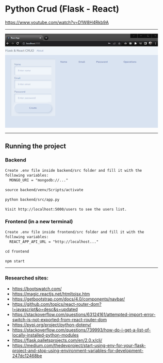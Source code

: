 # Python Crud (Flask - React)

https://www.youtube.com/watch?v=D1W8H4Rkb9A

---

<p style="text-align:center;">
    <img src="./Screenshot.gif" alt="Python Crud (Flasl - React)" >
</p>

---

## Running the project

### Backend

    Create .env file inside backend/src folder and fill it with the following variables:
      MONGO_URI = "mongodb://..."

    source backend/venv/Scripts/activate

    python backend/src/app.py

    Visit http://localhost:5000/users to see the users list.

### Frontend (in a new terminal)

    Create .env file inside frontend/src folder and fill it with the following variables:
      REACT_APP_API_URL = "http://localhost..."

    cd frontend

    npm start

---

### Researched sites:

- https://bootswatch.com/
- https://magic.reactjs.net/htmltojsx.htm
- https://getbootstrap.com/docs/4.0/components/navbar/
- https://github.com/topics/react-router-dom?l=javascript&o=desc&s=updated
- https://stackoverflow.com/questions/63124161/attempted-import-error-switch-is-not-exported-from-react-router-dom
- https://pypi.org/project/python-dotenv/
- https://stackoverflow.com/questions/739993/how-do-i-get-a-list-of-locally-installed-python-modules
- https://flask.palletsprojects.com/en/2.0.x/cli/
- https://medium.com/thedevproject/start-using-env-for-your-flask-project-and-stop-using-environment-variables-for-development-247dc12468be
